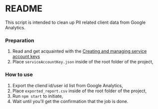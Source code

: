 # README #

This script is intended to clean up PII related client data from Google Analytics.

### Preparation ###

1. Read and get acquainted with the [Creating and managing service account keys](https://cloud.google.com/iam/docs/creating-managing-service-account-keys)
2. Place `serviceAccountKey.json` inside of the root folder of the project,

### How to use ###

1. Export the cliend id/user id list from Google Analytics,
2. Place `exported_report.csv` inside of the root folder of the project,
3. Run `npm start` to initiate,
4. Wait until you'll get the confirmation that the job is done.
